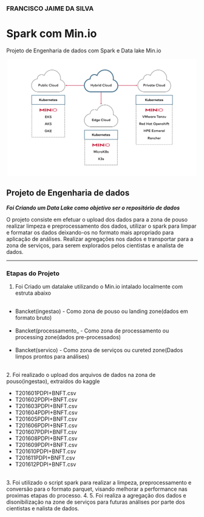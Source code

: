 ### FRANCISCO JAIME DA SILVA


# Spark com Min.io

Projeto de Engenharia de dados com Spark e Data lake Min.io

<p align="center"><img src="./architecture.svg" width="500"></p>

## Projeto de Engenharia de dados


__*Foi Criando um Data Lake como objetivo ser o repositório de dados*__

O projeto consiste em efetuar o upload dos dados para a zona de pouso realizar limpeza e preprocessamento dos dados, utilizar o spark para limpar e formatar os dados deixando-os no formato mais apropriado para aplicação de análises. Realizar agregações nos dados e transportar para a zona de serviços, para serem explorados pelos cientistas e analista de dados.

---

### Etapas do Projeto

1. Foi Criado um datalake  utilizando o Min.io intalado localmente com estruta abaixo
<ul>
  <li>Bancket(ingestao) - Como zona de pouso ou landing zone(dados em formato bruto)</li>
  <li>Bancket(processamento_ - Como zona de processamento ou processing zone(dados pre-processados)</li>
  <li>Bancket(servico) - Como zona de serviços ou cureted zone(Dados limpos prontos para análises)</li>  
</ul> 
2. Foi realizado o upload dos arquivos de dados na zona de pouso(ingestao), extraídos do kaggle
<ul>
  <li>T201601PDPI+BNFT.csv</li>
  <li>T201602PDPI+BNFT.csv</li>
  <li>T201603PDPI+BNFT.csv</li>
  <li>T201604PDPI+BNFT.csv</li> 
  <li>T201605PDPI+BNFT.csv</li>  
  <li>T201606PDPI+BNFT.csv</li>
  <li>T201607PDPI+BNFT.csv</li>
  <li>T201608PDPI+BNFT.csv</li>
  <li>T201609PDPI+BNFT.csv</li>
  <li>T201610PDPI+BNFT.csv</li>
  <li>T201611PDPI+BNFT.csv</li>
  <li>T201612PDPI+BNFT.csv</li>   
</ul> 
3. Foi utilizado o script spark para realizar a limpeza, preprocessamento e conversão para o formato parquet, visando melhorar a performance nas proximas etapas do processo.
4. 
5. Foi realiza a agregação dos dados e disonibilização na zone de serviços para futuras análises por parte dos cientistas e nalista de dados.
